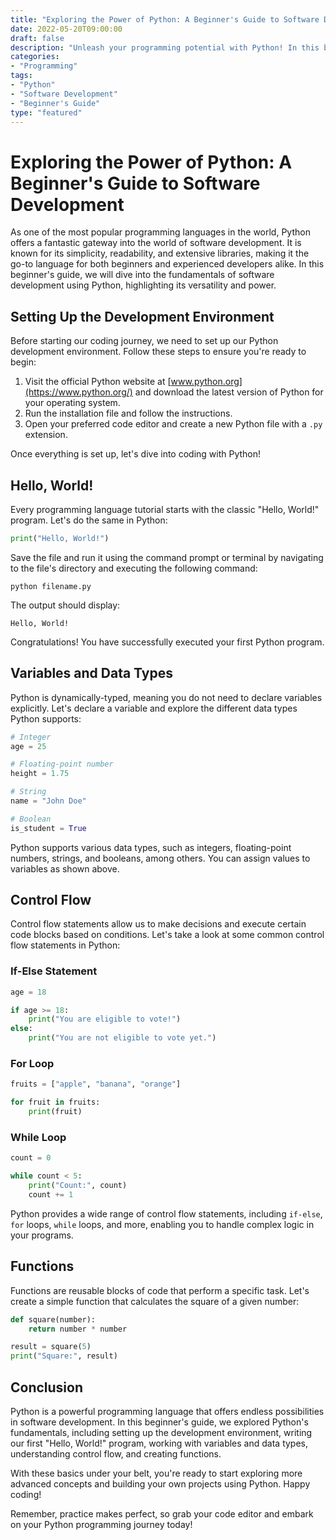 ```yaml
--- 
title: "Exploring the Power of Python: A Beginner's Guide to Software Development"
date: 2022-05-20T09:00:00
draft: false
description: "Unleash your programming potential with Python! In this beginner-friendly guide, we delve into the fundamentals of software development using Python, showcasing its versatility and power."
categories:
- "Programming"
tags:
- "Python"
- "Software Development"
- "Beginner's Guide"
type: "featured"
--- 
```


# Exploring the Power of Python: A Beginner's Guide to Software Development

As one of the most popular programming languages in the world, Python offers a fantastic gateway into the world of software development. It is known for its simplicity, readability, and extensive libraries, making it the go-to language for both beginners and experienced developers alike. In this beginner's guide, we will dive into the fundamentals of software development using Python, highlighting its versatility and power.

## Setting Up the Development Environment

Before starting our coding journey, we need to set up our Python development environment. Follow these steps to ensure you're ready to begin:

1. Visit the official Python website at [www.python.org](https://www.python.org/) and download the latest version of Python for your operating system.
2. Run the installation file and follow the instructions.
3. Open your preferred code editor and create a new Python file with a `.py` extension.

Once everything is set up, let's dive into coding with Python!

## Hello, World!

Every programming language tutorial starts with the classic "Hello, World!" program. Let's do the same in Python:

```python
print("Hello, World!")
```

Save the file and run it using the command prompt or terminal by navigating to the file's directory and executing the following command:

```
python filename.py
```

The output should display:

```
Hello, World!
```

Congratulations! You have successfully executed your first Python program.

## Variables and Data Types

Python is dynamically-typed, meaning you do not need to declare variables explicitly. Let's declare a variable and explore the different data types Python supports:

```python
# Integer
age = 25

# Floating-point number
height = 1.75

# String
name = "John Doe"

# Boolean
is_student = True
```

Python supports various data types, such as integers, floating-point numbers, strings, and booleans, among others. You can assign values to variables as shown above.

## Control Flow

Control flow statements allow us to make decisions and execute certain code blocks based on conditions. Let's take a look at some common control flow statements in Python:

### If-Else Statement

```python
age = 18

if age >= 18:
    print("You are eligible to vote!")
else:
    print("You are not eligible to vote yet.")
```

### For Loop

```python
fruits = ["apple", "banana", "orange"]

for fruit in fruits:
    print(fruit)
```

### While Loop

```python
count = 0

while count < 5:
    print("Count:", count)
    count += 1
```

Python provides a wide range of control flow statements, including `if-else`, `for` loops, `while` loops, and more, enabling you to handle complex logic in your programs.

## Functions

Functions are reusable blocks of code that perform a specific task. Let's create a simple function that calculates the square of a given number:

```python
def square(number):
    return number * number

result = square(5)
print("Square:", result)
```

## Conclusion

Python is a powerful programming language that offers endless possibilities in software development. In this beginner's guide, we explored Python's fundamentals, including setting up the development environment, writing our first "Hello, World!" program, working with variables and data types, understanding control flow, and creating functions.

With these basics under your belt, you're ready to start exploring more advanced concepts and building your own projects using Python. Happy coding!

Remember, practice makes perfect, so grab your code editor and embark on your Python programming journey today!
